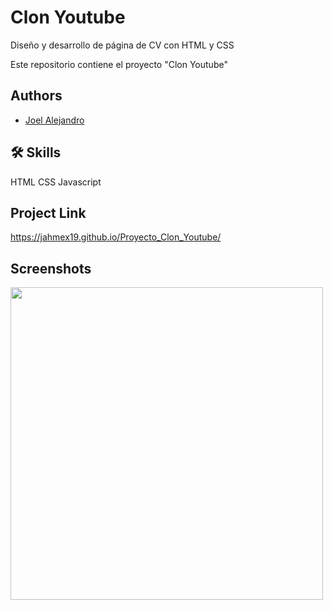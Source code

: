 
# Clon Youtube

Diseño y desarrollo de página de CV con HTML y CSS

Este repositorio contiene el proyecto "Clon Youtube"

## Authors

- [Joel Alejandro](https://www.github.com/JAHMEX19)


## 🛠 Skills
HTML 
CSS
Javascript

## Project Link
https://jahmex19.github.io/Proyecto_Clon_Youtube/

## Screenshots

<img src="https://github.com/JAHMEX19/Proyecto_Clon_Youtube/blob/main/clonetube.png" width="500px"  >
